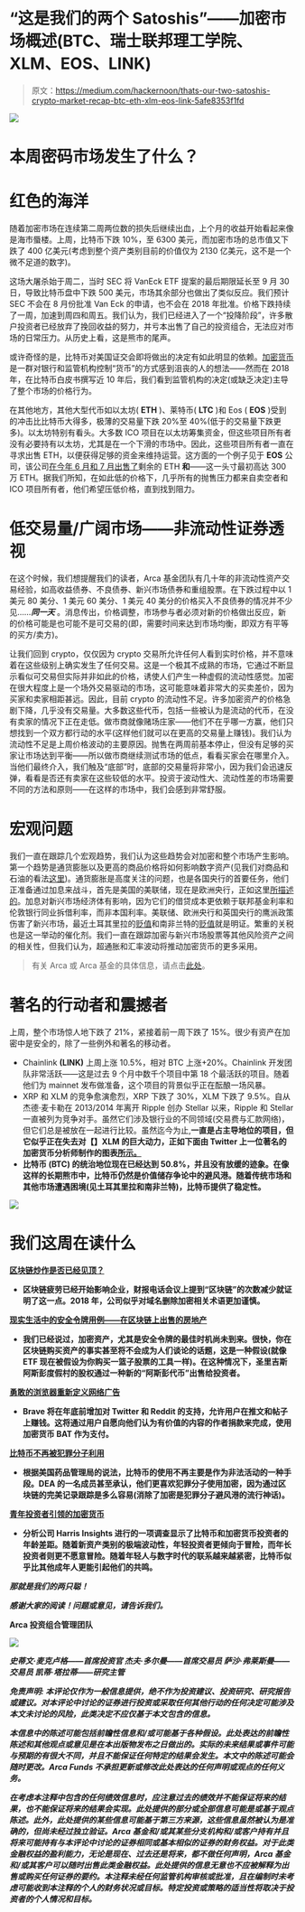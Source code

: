 # “这是我们的两个 Satoshis”——加密市场概述(BTC、瑞士联邦理工学院、XLM、EOS、LINK)

> 原文：<https://medium.com/hackernoon/thats-our-two-satoshis-crypto-market-recap-btc-eth-xlm-eos-link-5afe8353f1fd>

![](img/77df5d14f5bf9a271510376c9e1a2368.png)

# 本周密码市场发生了什么？

# 红色的海洋

随着加密市场在连续第二周两位数的损失后继续出血，上个月的收益开始看起来像是海市蜃楼。上周，比特币下跌 10%，至 6300 美元，而加密市场的总市值又下跌了 400 亿美元(考虑到整个资产类别目前的价值仅为 2130 亿美元，这不是一个微不足道的数字)。

这场大屠杀始于周二，当时 SEC 将 VanEck ETF 提案的最后期限延长至 9 月 30 日，导致比特币盘中下跌 500 美元，市场其余部分也做出了类似反应。我们预计 SEC 不会在 8 月份批准 Van Eck 的申请，也不会在 2018 年批准。价格下跌持续了一周，加速到周四和周五。我们认为，我们已经进入了一个“投降阶段”，许多散户投资者已经放弃了挽回收益的努力，并亏本出售了自己的投资组合，无法应对市场的日常压力。从历史上看，这是熊市的尾声。

或许奇怪的是，比特币对美国证交会即将做出的决定有如此明显的依赖。[加密货币](https://hackernoon.com/tagged/cryptocurrency)是一群对银行和监管机构控制“货币”的方式感到沮丧的人的想法——然而在 2018 年，在比特币白皮书撰写近 10 年后，我们看到监管机构的决定(或缺乏决定)主导了整个市场的价格行为。

在其他地方，其他大型代币如以太坊( **ETH** )、莱特币( **LTC** )和 Eos ( **EOS** )受到的冲击比比特币大得多，极薄的交易量下跌 20%至 40%(低于的交易量下跌更多)。以太坊特别有看头。大多数 ICO 项目在以太坊筹集资金，但这些项目所有者没有必要持有以太坊，尤其是在一个下滑的市场中。因此，这些项目所有者一直在寻求出售 ETH，以便获得足够的资金来维持运营。这方面的一个例子见于 **EOS** 公司，该公司[在今年 6 月和 7 月出售了](https://www.trustnodes.com/2018/07/03/eos-finally-sells-eth)剩余的 ETH **和**——这一头寸最初高达 300 万 ETH。据我们所知，在如此低的价格下，几乎所有的抛售压力都来自卖空者和 ICO 项目所有者，他们希望压低价格，直到找到阻力。

# 低交易量/广阔市场——非流动性证券透视

在这个时候，我们想提醒我们的读者，Arca 基金团队有几十年的非流动性资产交易经验，如高收益债券、不良债券、新兴市场债券和重组股票。在下跌过程中以 1 美元 80 美分、1 美元 60 美分、1 美元 40 美分的价格买入不良债券的情况并不少见……***同一天*** 。消息传出，价格调整，市场参与者必须对新的价格做出反应，新的价格可能是也可能不是可交易的(即，需要时间来达到市场均衡，即双方有平等的买方/卖方)。

让我们回到 crypto，仅仅因为 crypto 交易所允许任何人看到实时价格，并不意味着在这些级别上确实发生了任何交易。这是一个极其不成熟的市场，它通过不断显示看似可交易但实际并非如此的价格，诱使人们产生一种虚假的流动性感觉。加密在很大程度上是一个场外交易驱动的市场，这可能意味着非常大的买卖差价，因为买家和卖家相距甚远。因此，目前 crypto 的流动性不足。许多加密资产的价格急剧下降，几乎没有交易量。大多数这些代币，包括一些被认为是流动的代币，在没有卖家的情况下正在走低。做市商就像赌场庄家——他们不在乎哪一方赢，他们只想找到一个双方都行动的水平(这样他们就可以在更高的交易量上赚钱)。我们认为流动性不足是上周价格波动的主要原因。抛售在两周前基本停止，但没有足够的买家让市场达到平衡——所以做市商继续测试市场的低点，看看买家会在哪里介入。当他们最终介入，我们触及“底部”时，底部的交易量将非常小，因为我们会迅速反弹，看看是否还有卖家在这些较低的水平。投资于波动性大、流动性差的市场需要不同的方法和原则——在这样的市场中，我们会感到非常舒服。

# 宏观问题

我们一直在跟踪几个宏观趋势，我们认为这些趋势会对加密和整个市场产生影响。第一个趋势是通货膨胀以及更高的商品价格将如何影响数字资产(见我们对商品和石油的看法[这里](/arca-funds/oil-prices-a-signal-for-future-inflation-ef79635255a0))。通货膨胀是高度关注的问题，也是各国央行的首要任务，他们正准备通过加息来战斗，首先是美国的美联储，现在是欧洲央行，正如这里[所描述的](https://hackernoon.com/europe-has-ended-quantitate-easing-now-will-tackle-inflation-466cf4d8eab3)。加息对新兴市场经济体有影响，因为它们的借贷成本更依赖于联邦基金利率和伦敦银行同业拆借利率，而非本国利率。美联储、欧洲央行和英国央行的鹰派政策伤害了新兴市场，最近土耳其里拉的[贬值](https://www.zerohedge.com/news/2018-08-12/lira-crashes-through-700-erdogan-urges-turks-not-pull-money-out-banks)和南非兰特的[贬值](https://www.zerohedge.com/news/2018-08-12/south-african-rand-flash-crashes-10-turkey-contagion-spreads)就是明证。繁重的关税也是这一举动的催化剂。我们一直在跟踪加密与新兴市场股票等其他风险资产之间的相关性，但我们认为，超通胀和汇率波动将推动加密货币的更多采用。

> 有关 Arca 或 Arca 基金的具体信息，请点击[此处](https://arca.vosterra.com/referrals/3A3HFrBZQKU)。

# 著名的行动者和震撼者

上周，整个市场惊人地下跌了 21%，紧接着前一周下跌了 15%。很少有资产在加密中是安全的，除了一些例外和著名的移动者。

*   Chainlink **(LINK)** 上周上涨 10.5%，相对 BTC 上涨+20%。Chainlink 开发团队非常活跃——这是过去 9 个月中数千个项目中第 18 个最活跃的项目。随着他们为 mainnet 发布做准备，这个项目的背景似乎正在酝酿一场风暴。
*   XRP 和 XLM 的竞争愈演愈烈，XRP 下跌了 30%，XLM 下跌了 9.5%。自从杰德·麦卡勒在 2013/2014 年离开 Ripple 创办 Stellar 以来，Ripple 和 Stellar 一直被列为竞争对手。虽然它们涉及银行业的不同领域(交易费与汇款网络)，但它们总是被放在一起进行比较。虽然迄今为止,**一直是占主导地位的项目，但它似乎正在失去对【】XLM 的巨大动力，正如下面由 Twitter 上一位著名的加密货币分析师制作的图表[所示。](https://twitter.com/BitBitCrypto/status/1027972281149087744)**
*   **比特币 **(BTC)** 的统治地位现在已经达到 50.8%，并且没有放缓的迹象。在像这样的长期熊市中，比特币仍然是价值储存争论中的避风港。随着传统市场和其他市场遭遇困境(见土耳其里拉和南非兰特)，比特币提供了稳定性。**

**![](img/34e2ddf8d7b9c118cd20869a4f668ab4.png)**

# **我们这周在读什么**

**[区块链炒作是否已经见顶？](https://qz.com/1350355/blockchain-hype-has-peaked-but-ibm-is-still-a-believer/amp/?__twitter_impression=true)**

*   **区块链疲劳已经开始影响企业，财报电话会议上提到“区块链”的次数减少就证明了这一点。2018 年，公司似乎对域名删除加密相关术语更加谨慎。**

**[现实生活中的安全令牌用例——在区块链上出售的房地产](https://www.businesswire.com/news/home/20180808005549/en/Templum-Markets-Launches-Digital-Security-Offering-St?utm_source=The+Block&utm_campaign=8bca04a12a-EMAIL_CAMPAIGN_2018_08_08_10_22&utm_medium=email&utm_term=0_88997815bd-8bca04a12a-34175057)**

*   **我们已经说过，加密资产，尤其是安全令牌的最佳时机尚未到来。很快，你在区块链购买资产的事实甚至将不会成为人们谈论的话题，这是一种假设(就像 ETF 现在被假设为你购买一篮子股票的工具一样)。在这种情况下，圣里吉斯阿斯彭度假村的股权通过一种新的“阿斯彭代币”出售给投资者。**

**[勇敢的浏览器重新定义网络广告](https://www.cnet.com/news/brave-browser-will-let-you-cash-in-on-tweets-and-reddit-posts/?utm_source=reddit.com)**

*   **Brave 将在年底前增加对 Twitter 和 Reddit 的支持，允许用户在推文和帖子上赚钱。这将通过用户自愿向他们认为有价值的内容的作者捐款来完成，使用加密货币 **BAT** 作为支付。**

**[比特币不再被犯罪分子利用](https://www.bloomberg.com/news/articles/2018-08-07/bitcoin-speculators-not-drug-dealers-dominate-crypto-use-now?srnd=cryptocurriences)**

*   **根据美国药品管理局的说法，比特币的使用不再主要是作为非法活动的一种手段。DEA 的一名成员甚至承认，他们更喜欢犯罪分子使用加密，因为通过区块链的完美记录跟踪是多么容易(消除了加密是犯罪分子避风港的流行神话)。**

**[青年投资者引领的加密货币](http://fortune.com/2018/08/09/buy-bitcoin-cryptocurrency-who-owns/)**

*   **分析公司 Harris Insights 进行的一项调查显示了比特币和加密货币投资者的年龄差距。随着新资产类别的极端波动性，年轻投资者更倾向于冒险，而年长投资者则更不愿意冒险。随着年轻人与数字时代的联系越来越紧密，比特币似乎比其他成年人更能引起他们的共鸣。**

*****那就是我们的两只聪！*****

***感谢大家的阅读！问题或意见，请告诉我们。***

**Arca 投资组合管理团队**

**![](img/5ae8a18301c2358228a2e946736a5899.png)**

***史蒂文·麦克卢格——首席投资官
杰夫·多尔曼——首席交易员
萨沙·弗莱斯曼——交易员
凯蒂·塔拉蒂——研究主管***

*****免责声明:*** *本评论仅作为一般信息提供，绝不作为投资建议、投资研究、研究报告或建议。对本评论中讨论的证券进行投资或采取任何其他行动的任何决定可能涉及本文未讨论的风险，此类决定不应仅基于本文包含的信息。***

***本信息中的陈述可能包括前瞻性信息和/或可能基于各种假设。此处表达的前瞻性陈述和其他观点或意见是在本出版物发布之日做出的。实际的未来结果或事件可能与预期的有很大不同，并且不能保证任何特定的结果会发生。本文中的陈述可能会随时更改。Arca Funds 不承担更新或修改此处表达的任何声明或观点的任何义务。***

***在考虑本注释中包含的任何绩效信息时，应注意过去的绩效并不能保证将来的结果，也不能保证将来的结果会实现。此处提供的部分或全部信息可能是或基于观点陈述。此外，此处提供的某些信息可能基于第三方来源，这些信息虽然被认为是准确的，但尚未经过独立验证。Arca 基金和/或其某些分支机构和/或客户持有并且将来可能持有与本评论中讨论的证券相同或基本相似的证券的财务权益。对于此类金融权益的盈利能力，无论是现在、过去还是将来，都不做任何声明，Arca 基金和/或其客户可以随时出售此类金融权益。此处提供的信息无意也不应被解释为出售或购买任何证券的要约。本注释未经任何监管机构审核或批准，且在编制时未考虑可能收到本注释的个人的财务状况或目标。特定投资或策略的适当性将取决于投资者的个人情况和目标。***